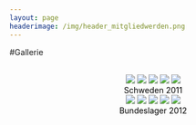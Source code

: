 ```yaml
---
layout: page
headerimage: /img/header_mitgliedwerden.png
---
```

#Gallerie
<br>
<br>
<center><div class="tile-wide bg-blue fg-white" data-role="tile" onclick="window.location.href = 'https://www.flickr.com/photos/141398173@N07/albums/72157669148755046/'">
                <div class="tile-content image-set"> 
                 <img src="/img/Schweden1.jpg">
                 <img src="/img/Schweden2.jpg">
                 <img src="/img/Schweden3.jpg">
                 <img src="/img/Schweden4.jpg">
                 <img src="/img/Schweden5.jpg">
                </div>
                <span class="tile-label" style="color:#000000">Schweden 2011</span>
</div></center>

<center><div class="tile-wide bg-blue fg-white" data-role="tile" onclick="window.location.href = 'https://www.flickr.com/photos/141398173@N07/albums/72157666610522574/'">
                <div class="tile-content image-set"> 
                 <img src="/img/Bula1.jpg">
                 <img src="/img/Bula2.jpg">
                 <img src="/img/Bula3.jpg">
                 <img src="/img/Bula4.jpg">
                 <img src="/img/Bula5.jpg">
                </div>
                <span class="tile-label" style="color:#000000">Bundeslager 2012</span>
</div></center>